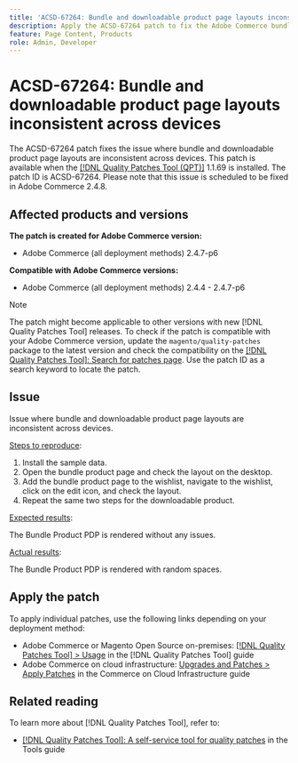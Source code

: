 ```yaml
---
title: 'ACSD-67264: Bundle and downloadable product page layouts inconsistent across devices'
description: Apply the ACSD-67264 patch to fix the Adobe Commerce bundle and Downloadable pages experienced layout issues due to a rearrangement of the product info media block.
feature: Page Content, Products
role: Admin, Developer
---
```


# ACSD-67264: Bundle and downloadable product page layouts inconsistent across devices

The ACSD-67264 patch fixes the issue where bundle and downloadable product page layouts are inconsistent across devices. This patch is available when the [[!DNL Quality Patches Tool (QPT)]](/help/tools/quality-patches-tool/quality-patches-tool-to-self-serve-quality-patches.md) 1.1.69 is installed. The patch ID is ACSD-67264. Please note that this issue is scheduled to be fixed in Adobe Commerce 2.4.8.

## Affected products and versions

**The patch is created for Adobe Commerce version:**

* Adobe Commerce (all deployment methods) 2.4.7-p6

**Compatible with Adobe Commerce versions:**

* Adobe Commerce (all deployment methods) 2.4.4 - 2.4.7-p6

>[!NOTE]
>
>The patch might become applicable to other versions with new [!DNL Quality Patches Tool] releases. To check if the patch is compatible with your Adobe Commerce version, update the `magento/quality-patches` package to the latest version and check the compatibility on the [[!DNL Quality Patches Tool]: Search for patches page](https://experienceleague.adobe.com/tools/commerce-quality-patches/index.html). Use the patch ID as a search keyword to locate the patch.

## Issue

Issue where bundle and downloadable product page layouts are inconsistent across devices.

<u>Steps to reproduce</u>:

1. Install the sample data.
1. Open the bundle product page and check the layout on the desktop.
1. Add the bundle product page to the wishlist, navigate to the wishlist, click on the edit icon, and check the layout.
1. Repeat the same two steps for the downloadable product.

<u>Expected results</u>:

The Bundle Product PDP is rendered without any issues.

<u>Actual results</u>:

The Bundle Product PDP is rendered with random spaces.

## Apply the patch

To apply individual patches, use the following links depending on your deployment method:

* Adobe Commerce or Magento Open Source on-premises: [[!DNL Quality Patches Tool] > Usage](/help/tools/quality-patches-tool/usage.md) in the [!DNL Quality Patches Tool] guide
* Adobe Commerce on cloud infrastructure: [Upgrades and Patches > Apply Patches](https://experienceleague.adobe.com/docs/commerce-cloud-service/user-guide/develop/upgrade/apply-patches.html) in the Commerce on Cloud Infrastructure guide

## Related reading

To learn more about [!DNL Quality Patches Tool], refer to:

* [[!DNL Quality Patches Tool]: A self-service tool for quality patches](/help/tools/quality-patches-tool/quality-patches-tool-to-self-serve-quality-patches.md) in the Tools guide
